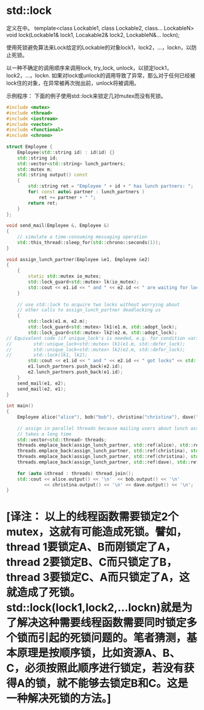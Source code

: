 # std::lock
定义在<mutex>中。
template<class Lockable1, class Lockable2, class... LockableN>
void lock(Lockable1& lock1, Locakable2& lock2, LockableN&... lockn);


使用死锁避免算法来Lock给定的Lockable的对象lock1，lock2，...，lockn，以防止死锁。

以一种不确定的调用顺序来调用lock, try_lock, unlock，以锁定lock1，lock2，...，lockn. 如果对lock或unlock的调用导致了异常，那么对于任何已经被lock住的对象，在异常被再次抛出前，unlock将被调用。

示例程序：
下面的例子使用std::lock来锁定几对mutex而没有死锁。
```C++ runnable
#include <mutex>
#include <thread>
#include <iostream>
#include <vector>
#include <functional>
#include <chrono>
 
struct Employee {
    Employee(std::string id) : id(id) {}
    std::string id;
    std::vector<std::string> lunch_partners;
    std::mutex m;
    std::string output() const
    {
        std::string ret = "Employee " + id + " has lunch partners: ";
        for( const auto& partner : lunch_partners )
            ret += partner + " ";
        return ret;
    }
};
 
void send_mail(Employee &, Employee &)
{
    // simulate a time-consuming messaging operation
    std::this_thread::sleep_for(std::chrono::seconds(1));
}
 
void assign_lunch_partner(Employee &e1, Employee &e2)
{
    {
        static std::mutex io_mutex;
        std::lock_guard<std::mutex> lk(io_mutex);
        std::cout << e1.id << " and " << e2.id << " are waiting for locks" << std::endl;
    }
 
    // use std::lock to acquire two locks without worrying about 
    // other calls to assign_lunch_partner deadlocking us
    {
        std::lock(e1.m, e2.m);
        std::lock_guard<std::mutex> lk1(e1.m, std::adopt_lock);
        std::lock_guard<std::mutex> lk2(e2.m, std::adopt_lock);
// Equivalent code (if unique_lock's is needed, e.g. for condition variables)
//        std::unique_lock<std::mutex> lk1(e1.m, std::defer_lock);
//        std::unique_lock<std::mutex> lk2(e2.m, std::defer_lock);
//        std::lock(lk1, lk2);
        std::cout << e1.id << " and " << e2.id << " got locks" << std::endl;
        e1.lunch_partners.push_back(e2.id);
        e2.lunch_partners.push_back(e1.id);
    }
    send_mail(e1, e2);
    send_mail(e2, e1);
}
 
int main()
{
    Employee alice("alice"), bob("bob"), christina("christina"), dave("dave");
 
    // assign in parallel threads because mailing users about lunch assignments
    // takes a long time
    std::vector<std::thread> threads;
    threads.emplace_back(assign_lunch_partner, std::ref(alice), std::ref(bob));
    threads.emplace_back(assign_lunch_partner, std::ref(christina), std::ref(bob));
    threads.emplace_back(assign_lunch_partner, std::ref(christina), std::ref(alice));
    threads.emplace_back(assign_lunch_partner, std::ref(dave), std::ref(bob));
 
    for (auto &thread : threads) thread.join();
    std::cout << alice.output() << '\n'  << bob.output() << '\n'
              << christina.output() << '\n' << dave.output() << '\n';
}

```

# [译注： 以上的线程函数需要锁定2个mutex，这就有可能造成死锁。譬如，thread 1要锁定A、B而刚锁定了A，thread 2要锁定B、C而只锁定了B，thread 3要锁定C、A而只锁定了A，这就造成了死锁。std::lock(lock1,lock2,...lockn)就是为了解决这种需要线程函数需要同时锁定多个锁而引起的死锁问题的。笔者猜测，基本原理是按顺序锁，比如资源A、B、C，必须按照此顺序进行锁定，若没有获得A的锁，就不能够去锁定B和C。这是一种解决死锁的方法。]
